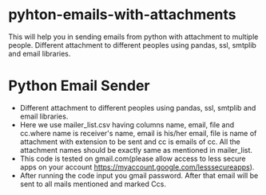 # pyhton-emails-with-attachments
This will help you in sending emails from python with attachment to multiple people. Different attachment to different peoples using pandas, ssl, smtplib and email libraries.


Python Email Sender
===================
* Different attachment to different peoples using pandas, ssl, smtplib and email libraries.
* Here we use mailer_list.csv having columns name, email, file and cc.where name is receiver's name, email is his/her email, file is name of attachment with extension to be sent and cc is emails of cc. All the attachment names should be exactly same as mentioned in mailer_list.
* This code is tested on gmail.com(please allow access to less secure apps on your account https://myaccount.google.com/lesssecureapps).
* After running the code input you gmail password. After that email will be sent to all mails mentioned and marked Ccs.
